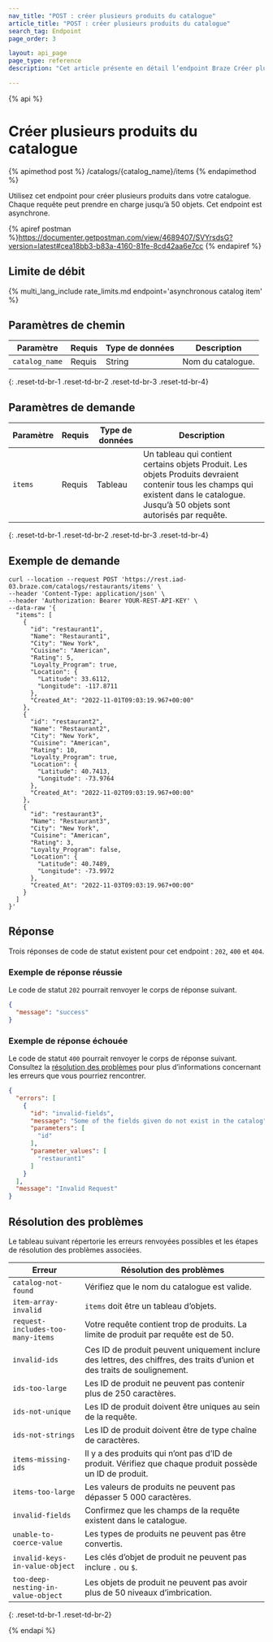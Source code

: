 ```yaml
---
nav_title: "POST : créer plusieurs produits du catalogue"
article_title: "POST : créer plusieurs produits du catalogue"
search_tag: Endpoint
page_order: 3

layout: api_page
page_type: reference
description: "Cet article présente en détail l’endpoint Braze Créer plusieurs produits du catalogue."

---
```

{% api %}
# Créer plusieurs produits du catalogue
{% apimethod post %}
/catalogs/{catalog_name}/items
{% endapimethod %}

Utilisez cet endpoint pour créer plusieurs produits dans votre catalogue. Chaque requête peut prendre en charge jusqu’à 50 objets. Cet endpoint est asynchrone.

{% apiref postman %}https://documenter.getpostman.com/view/4689407/SVYrsdsG?version=latest#cea18bb3-b83a-4160-81fe-8cd42aa6e7cc {% endapiref %}

## Limite de débit

{% multi_lang_include rate_limits.md endpoint='asynchronous catalog item' %}

## Paramètres de chemin

| Paramètre | Requis | Type de données | Description |
|---|---|---|---|
| `catalog_name` | Requis | String | Nom du catalogue. |
{: .reset-td-br-1 .reset-td-br-2 .reset-td-br-3 .reset-td-br-4}

## Paramètres de demande

| Paramètre | Requis | Type de données | Description |
|---|---|---|---|
| `items` | Requis | Tableau | Un tableau qui contient certains objets Produit. Les objets Produits devraient contenir tous les champs qui existent dans le catalogue. Jusqu’à 50 objets sont autorisés par requête. |
{: .reset-td-br-1 .reset-td-br-2 .reset-td-br-3 .reset-td-br-4}

## Exemple de demande

```
curl --location --request POST 'https://rest.iad-03.braze.com/catalogs/restaurants/items' \
--header 'Content-Type: application/json' \
--header 'Authorization: Bearer YOUR-REST-API-KEY' \
--data-raw '{
  "items": [
    {
      "id": "restaurant1",
      "Name": "Restaurant1",
      "City": "New York",
      "Cuisine": "American",
      "Rating": 5,
      "Loyalty_Program": true,
      "Location": {
        "Latitude": 33.6112,
        "Longitude": -117.8711
      },
      "Created_At": "2022-11-01T09:03:19.967+00:00"
    },
    {
      "id": "restaurant2",
      "Name": "Restaurant2",
      "City": "New York",
      "Cuisine": "American",
      "Rating": 10,
      "Loyalty_Program": true,
      "Location": {
        "Latitude": 40.7413,
        "Longitude": -73.9764
      },
      "Created_At": "2022-11-02T09:03:19.967+00:00"
    },
    {
      "id": "restaurant3",
      "Name": "Restaurant3",
      "City": "New York",
      "Cuisine": "American",
      "Rating": 3,
      "Loyalty_Program": false,
      "Location": {
        "Latitude": 40.7489,
        "Longitude": -73.9972
      },
      "Created_At": "2022-11-03T09:03:19.967+00:00"
    }
  ]
}'
```

## Réponse

Trois réponses de code de statut existent pour cet endpoint : `202`, `400` et `404`.

### Exemple de réponse réussie

Le code de statut `202` pourrait renvoyer le corps de réponse suivant.

```json
{
  "message": "success"
}
```

### Exemple de réponse échouée

Le code de statut `400` pourrait renvoyer le corps de réponse suivant. Consultez la [résolution des problèmes](#troubleshooting) pour plus d’informations concernant les erreurs que vous pourriez rencontrer.

```json
{
  "errors": [
    {
      "id": "invalid-fields",
      "message": "Some of the fields given do not exist in the catalog",
      "parameters": [
        "id"
      ],
      "parameter_values": [
        "restaurant1"
      ]
    }
  ],
  "message": "Invalid Request"
}
```

## Résolution des problèmes

Le tableau suivant répertorie les erreurs renvoyées possibles et les étapes de résolution des problèmes associées.

| Erreur | Résolution des problèmes |
| --- | --- |
| `catalog-not-found` | Vérifiez que le nom du catalogue est valide. |
| `item-array-invalid` | `items` doit être un tableau d’objets. |
| `request-includes-too-many-items` | Votre requête contient trop de produits. La limite de produit par requête est de 50. |
| `invalid-ids` | Ces ID de produit peuvent uniquement inclure des lettres, des chiffres, des traits d’union et des traits de soulignement. |
| `ids-too-large` | Les ID de produit ne peuvent pas contenir plus de 250 caractères. |
| `ids-not-unique` | Les ID de produit doivent être uniques au sein de la requête. |
| `ids-not-strings` | Les ID de produit doivent être de type chaîne de caractères. |
| `items-missing-ids` | Il y a des produits qui n’ont pas d’ID de produit. Vérifiez que chaque produit possède un ID de produit. |
| `items-too-large` | Les valeurs de produits ne peuvent pas dépasser 5 000 caractères. |
| `invalid-fields` | Confirmez que les champs de la requête existent dans le catalogue. |
| `unable-to-coerce-value` | Les types de produits ne peuvent pas être convertis. |
| `invalid-keys-in-value-object` | Les clés d’objet de produit ne peuvent pas inclure `.` ou `$`. |
| `too-deep-nesting-in-value-object` | Les objets de produit ne peuvent pas avoir plus de 50 niveaux d’imbrication. |
{: .reset-td-br-1 .reset-td-br-2}

{% endapi %}